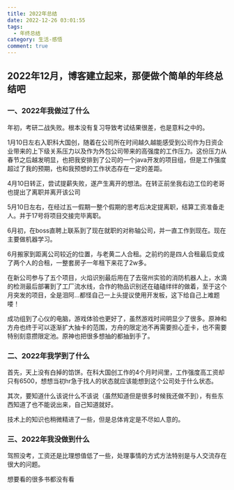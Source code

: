 ```yaml
---
title: 2022年总结
date: 2022-12-26 03:01:55
tags: 
  - 年终总结
category: 生活-感悟
comment: true
---
```


## 2022年12月，博客建立起来，那便做个简单的年终总结吧

### 一、2022年我做过了什么

年初，考研二战失败。根本没有复习导致考试结果很差，也是意料之中的。

1月10日左右入职科大国创，随着在公司所在时间越久越能感受到公司作为日资企业带来的上下级关系压力以及作为外包公司带来的高强度的工作压力。这份压力从春节之后越发明显，也把我安排到了公司的一个java开发的项目组，但是工作强度超过了我的预期，也和我预想的工作状态存在一定的差距。

4月10日转正，尝试提薪失败，遂产生离开的想法。在转正前坐我右边工位的老哥也提出了离职并离开该公司

5月10日左右，在经过五一假期一整个假期的思考后决定提离职，结算工资准备走人。并于17号将项目交接完毕离职。

6月初，在boss直聘上联系到了现在就职的对称轴公司，并一直工作到现在。现在主要做机器学习。

6月搬家到距离公司较近的位置，与老黄二人合租。之前约的是四人合租最后变成了两个人的合租，一整套房子一年租下来花了2w多。

在新公司参与了五个项目，火焰识别最后用在了去宿州实验的消防机器人上，水滴的检测最后部署到了工厂流水线，合作的物品识别还在磕磕绊绊的做着，至于这个月突发的项目，全是泪阿...都怪自己一上头提议使用开发板，这下给自己上难题喽！

<!-- 6、7月在办公室学习并训练火焰识别，7月下旬接触一个水滴检测的项目，8月前往宿州参与火焰消防机器人实验半个月，9月开始正式进行水滴检测项目，几乎每天都在往设备现场跑。11月公司搬到新地点，桃花智谷产业园，并利用政策蹭办公室租金。公司提供宿舍，故转移到公司对面的中央悦府。11月水滴项目收尾优化，开始参与易游项目。12月突发项目电焊平台开发，最近加班略多，作息也很混乱。 -->

成功组到了心仪的电脑，游戏体验也更好了，虽然游戏时间明显少了很多。原神和方舟也终于可以逐渐扩大抽卡的范围，方舟的限定池不再需要担心歪卡，也不需要特别刻意攒限定池。原神也把很多想抽的都抽到手了。

### 二、2022年我学到了什么

首先，天上没有白掉的馅饼。在科大国创工作的4个月时间里，工作强度高工资却只有6500，想想当初hr急于找人的状态就应该能想到这个公司处于什么状态。

其次，要知道什么该说什么不该说（虽然知道但是很多时候我还做不到），有些东西知道了也不能说出来，自己知道就好。

技术上的知识也稍微精进了一些，但是总体肯定是不尽如人意的。

### 三、2022年我没做到什么

驾照没考，工资还是比理想值低了一些，处理事情的方式方法特别是与人交流存在很大的问题。

想要看的很多书都没有看
